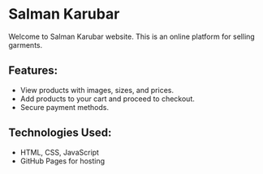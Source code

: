 # Salman Karubar
Welcome to Salman Karubar website. This is an online platform for selling garments.

## Features:
- View products with images, sizes, and prices.
- Add products to your cart and proceed to checkout.
- Secure payment methods.

## Technologies Used:
- HTML, CSS, JavaScript
- GitHub Pages for hosting
